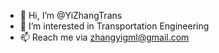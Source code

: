 - 👋 Hi, I’m @YiZhangTrans
- 👀 I’m interested in Transportation Engineering
- 📫 Reach me via zhangyigml@gmail.com
<!---
YiZhangTrans/YiZhangTrans is a ✨ special ✨ repository because its `README.md` (this file) appears on your GitHub profile.
You can click the Preview link to take a look at your changes.
--->
